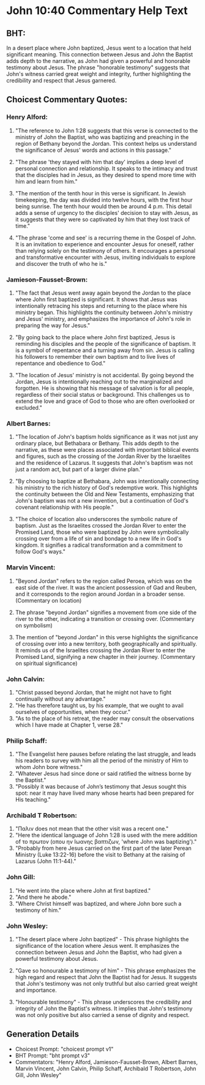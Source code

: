 # John 10:40 Commentary Help Text

## BHT:
In a desert place where John baptized, Jesus went to a location that held significant meaning. This connection between Jesus and John the Baptist adds depth to the narrative, as John had given a powerful and honorable testimony about Jesus. The phrase "honorable testimony" suggests that John's witness carried great weight and integrity, further highlighting the credibility and respect that Jesus garnered.

## Choicest Commentary Quotes:
### Henry Alford:
1. "The reference to John 1:28 suggests that this verse is connected to the ministry of John the Baptist, who was baptizing and preaching in the region of Bethany beyond the Jordan. This context helps us understand the significance of Jesus' words and actions in this passage."

2. "The phrase 'they stayed with him that day' implies a deep level of personal connection and relationship. It speaks to the intimacy and trust that the disciples had in Jesus, as they desired to spend more time with him and learn from him."

3. "The mention of the tenth hour in this verse is significant. In Jewish timekeeping, the day was divided into twelve hours, with the first hour being sunrise. The tenth hour would then be around 4 p.m. This detail adds a sense of urgency to the disciples' decision to stay with Jesus, as it suggests that they were so captivated by him that they lost track of time."

4. "The phrase 'come and see' is a recurring theme in the Gospel of John. It is an invitation to experience and encounter Jesus for oneself, rather than relying solely on the testimony of others. It encourages a personal and transformative encounter with Jesus, inviting individuals to explore and discover the truth of who he is."

### Jamieson-Fausset-Brown:
1. "The fact that Jesus went away again beyond the Jordan to the place where John first baptized is significant. It shows that Jesus was intentionally retracing his steps and returning to the place where his ministry began. This highlights the continuity between John's ministry and Jesus' ministry, and emphasizes the importance of John's role in preparing the way for Jesus."

2. "By going back to the place where John first baptized, Jesus is reminding his disciples and the people of the significance of baptism. It is a symbol of repentance and a turning away from sin. Jesus is calling his followers to remember their own baptism and to live lives of repentance and obedience to God."

3. "The location of Jesus' ministry is not accidental. By going beyond the Jordan, Jesus is intentionally reaching out to the marginalized and forgotten. He is showing that his message of salvation is for all people, regardless of their social status or background. This challenges us to extend the love and grace of God to those who are often overlooked or excluded."

### Albert Barnes:
1. "The location of John's baptism holds significance as it was not just any ordinary place, but Bethabara or Bethany. This adds depth to the narrative, as these were places associated with important biblical events and figures, such as the crossing of the Jordan River by the Israelites and the residence of Lazarus. It suggests that John's baptism was not just a random act, but part of a larger divine plan." 

2. "By choosing to baptize at Bethabara, John was intentionally connecting his ministry to the rich history of God's redemptive work. This highlights the continuity between the Old and New Testaments, emphasizing that John's baptism was not a new invention, but a continuation of God's covenant relationship with His people." 

3. "The choice of location also underscores the symbolic nature of baptism. Just as the Israelites crossed the Jordan River to enter the Promised Land, those who were baptized by John were symbolically crossing over from a life of sin and bondage to a new life in God's kingdom. It signifies a radical transformation and a commitment to follow God's ways."

### Marvin Vincent:
1. "Beyond Jordan" refers to the region called Peroea, which was on the east side of the river. It was the ancient possession of Gad and Reuben, and it corresponds to the region around Jordan in a broader sense. (Commentary on location)

2. The phrase "beyond Jordan" signifies a movement from one side of the river to the other, indicating a transition or crossing over. (Commentary on symbolism)

3. The mention of "beyond Jordan" in this verse highlights the significance of crossing over into a new territory, both geographically and spiritually. It reminds us of the Israelites crossing the Jordan River to enter the Promised Land, signifying a new chapter in their journey. (Commentary on spiritual significance)

### John Calvin:
1. "Christ passed beyond Jordan, that he might not have to fight continually without any advantage." 
2. "He has therefore taught us, by his example, that we ought to avail ourselves of opportunities, when they occur." 
3. "As to the place of his retreat, the reader may consult the observations which I have made at Chapter 1, verse 28."

### Philip Schaff:
1. "The Evangelist here pauses before relating the last struggle, and leads his readers to survey with him all the period of the ministry of Him to whom John bore witness." 
2. "Whatever Jesus had since done or said ratified the witness borne by the Baptist."
3. "Possibly it was because of John’s testimony that Jesus sought this spot: near it may have lived many whose hearts had been prepared for His teaching."

### Archibald T Robertson:
1. "Παλιν does not mean that the other visit was a recent one."
2. "Here the identical language of John 1:28 is used with the mere addition of το πρωτον (οπου ην Ιωανης βαπτιζων, 'where John was baptizing')."
3. "Probably from here Jesus carried on the first part of the later Perean Ministry (Luke 13:22-16) before the visit to Bethany at the raising of Lazarus (John 11:1-44)."

### John Gill:
1. "He went into the place where John at first baptized."
2. "And there he abode."
3. "Where Christ himself was baptized, and where John bore such a testimony of him."

### John Wesley:
1. "The desert place where John baptized" - This phrase highlights the significance of the location where Jesus went. It emphasizes the connection between Jesus and John the Baptist, who had given a powerful testimony about Jesus. 

2. "Gave so honourable a testimony of him" - This phrase emphasizes the high regard and respect that John the Baptist had for Jesus. It suggests that John's testimony was not only truthful but also carried great weight and importance.

3. "Honourable testimony" - This phrase underscores the credibility and integrity of John the Baptist's witness. It implies that John's testimony was not only positive but also carried a sense of dignity and respect.


## Generation Details
- Choicest Prompt: "choicest prompt v1"
- BHT Prompt: "bht prompt v3"
- Commentators: "Henry Alford, Jamieson-Fausset-Brown, Albert Barnes, Marvin Vincent, John Calvin, Philip Schaff, Archibald T Robertson, John Gill, John Wesley"
